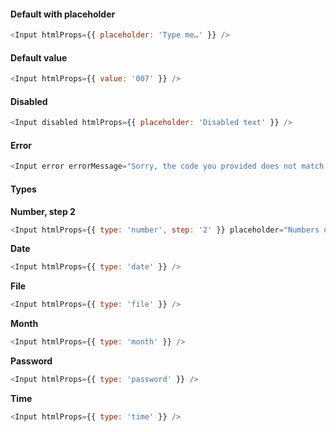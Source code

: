 #### Default with placeholder

```js
<Input htmlProps={{ placeholder: 'Type me…' }} />
```

#### Default value

```js
<Input htmlProps={{ value: '007' }} />
```

#### Disabled

```js
<Input disabled htmlProps={{ placeholder: 'Disabled text' }} />
```

#### Error

```js
<Input error errorMessage="Sorry, the code you provided does not match." />
```

#### Types

**Number, step 2**

```js
<Input htmlProps={{ type: 'number', step: '2' }} placeholder="Numbers only…" />
```

**Date**

```js
<Input htmlProps={{ type: 'date' }} />
```

**File**

```js
<Input htmlProps={{ type: 'file' }} />
```

**Month**

```js
<Input htmlProps={{ type: 'month' }} />
```

**Password**

```js
<Input htmlProps={{ type: 'password' }} />
```

**Time**

```js
<Input htmlProps={{ type: 'time' }} />
```
